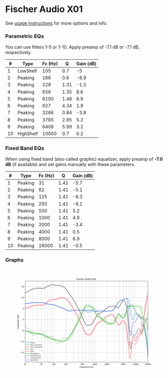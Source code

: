 # Fischer Audio X01
See [usage instructions](https://github.com/jaakkopasanen/AutoEq#usage) for more options and info.

### Parametric EQs
You can use filters 1-5 or 1-10. Apply preamp of -7.1 dB or -7.1 dB, respectively.

|   # | Type      |   Fc (Hz) |    Q |   Gain (dB) |
|-----|-----------|-----------|------|-------------|
|   1 | LowShelf  |       105 | 0.7  |        -5   |
|   2 | Peaking   |       166 | 0.6  |        -8.9 |
|   3 | Peaking   |       228 | 1.31 |        -1.3 |
|   4 | Peaking   |       656 | 1.35 |         8.6 |
|   5 | Peaking   |      8100 | 1.48 |         6.9 |
|   6 | Peaking   |       927 | 4.34 |         1.9 |
|   7 | Peaking   |      3266 | 0.84 |        -3.8 |
|   8 | Peaking   |      3785 | 2.95 |         5.2 |
|   9 | Peaking   |      6408 | 5.99 |         3.2 |
|  10 | HighShelf |     10000 | 0.7  |         0.2 |

### Fixed Band EQs
When using fixed band (also called graphic) equalizer, apply preamp of **-7.0 dB** (if available) and set gains manually with these parameters.

|   # | Type    |   Fc (Hz) |    Q |   Gain (dB) |
|-----|---------|-----------|------|-------------|
|   1 | Peaking |        31 | 1.41 |        -5.7 |
|   2 | Peaking |        62 | 1.41 |        -5.1 |
|   3 | Peaking |       125 | 1.41 |        -8.3 |
|   4 | Peaking |       250 | 1.41 |        -8.1 |
|   5 | Peaking |       500 | 1.41 |         5.2 |
|   6 | Peaking |      1000 | 1.41 |         4.9 |
|   7 | Peaking |      2000 | 1.41 |        -3.4 |
|   8 | Peaking |      4000 | 1.41 |         0.5 |
|   9 | Peaking |      8000 | 1.41 |         6.9 |
|  10 | Peaking |     16000 | 1.41 |        -0.5 |

### Graphs
![](./Fischer%20Audio%20X01.png)
